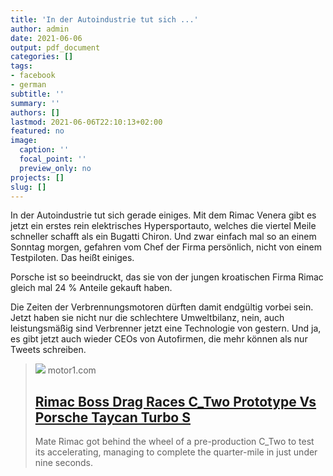 ```yaml
---
title: 'In der Autoindustrie tut sich ...'
author: admin
date: 2021-06-06
output: pdf_document
categories: []
tags:
- facebook
- german
subtitle: ''
summary: ''
authors: []
lastmod: 2021-06-06T22:10:13+02:00
featured: no
image:
  caption: ''
  focal_point: ''
  preview_only: no
projects: []
slug: []
---
```

In der Autoindustrie tut sich gerade einiges. Mit dem Rimac Venera gibt es jetzt ein erstes rein elektrisches Hypersportauto, welches die viertel Meile schneller schafft als ein Bugatti Chiron. Und zwar einfach mal so an einem Sonntag morgen, gefahren vom Chef der Firma persönlich, nicht von einem Testpiloten. Das heißt einiges. 

Porsche ist so beeindruckt, das sie von der jungen kroatischen Firma Rimac gleich mal 24 % Anteile gekauft haben. 

Die Zeiten der Verbrennungsmotoren dürften damit endgültig vorbei sein. Jetzt haben sie nicht nur die schlechtere Umweltbilanz, nein, auch leistungsmäßig sind Verbrenner jetzt eine Technologie von gestern. Und ja, es gibt jetzt auch wieder CEOs von Autofirmen, die mehr können als nur Tweets schreiben.
> [![](https://cdn.motor1.com/images/mgl/KPO7N/s1/rimac-c-two-prototype.jpg)](https://www.motor1.com/news/503496/rimac-ctwo-taycan-drag-race/)
> motor1.com
> ## [Rimac Boss Drag Races C_Two Prototype Vs Porsche Taycan Turbo S](https://www.motor1.com/news/503496/rimac-ctwo-taycan-drag-race/)
>
>Mate Rimac got behind the wheel of a pre-production C_Two to test its accelerating, managing to complete the quarter-mile in just under nine seconds.


